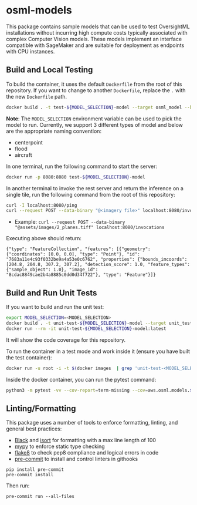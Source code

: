 # osml-models
This package contains sample models that can be used to test OversightML installations without incurring high compute
costs typically associated with complex Computer Vision models. These models implement an interface compatible with
SageMaker and are suitable for deployment as endpoints with CPU instances.

## Build and Local Testing

To build the container, it uses the default `Dockerfile` from the root of this repository. If you want to change to another `Dockerfile`, replace the `.` with the new `Dockerfile` path.
```bash
docker build . -t test-${MODEL_SELECTION}-model --target osml_model --build-arg MODEL_SELECTION=${MODEL_SELECTION}
```

**Note**: The `MODEL_SELECTION` environment variable can be used to pick the model to run. Currently, we support 3 different types of model and below are the appropriate naming convention:

- centerpoint
- flood
- aircraft

In one terminal, run the following command to start the server:
```bash
docker run -p 8080:8080 test-${MODEL_SELECTION}-model
```

In another terminal to invoke the rest server and return the inference on a single tile, run the following command from the root of this repository:

```bash
curl -I localhost:8080/ping
curl --request POST --data-binary "@<imagery file>" localhost:8080/invocations
```
 - Example: `curl --request POST --data-binary "@assets/images/2_planes.tiff" localhost:8080/invocations`

Executing above should return:

```
{"type": "FeatureCollection", "features": [{"geometry": {"coordinates": [0.0, 0.0], "type": "Point"}, "id": "7683a11e4c93f0332be9a4a53e0c6762", "properties": {"bounds_imcoords": [204.8, 204.8, 307.2, 307.2], "detection_score": 1.0, "feature_types": {"sample_object": 1.0}, "image_id": "8cdac8849cae2b4a8885c0dd0d34f722"}, "type": "Feature"}]}
```

## Build and Run Unit Tests

If you want to build and run the unit test:

```bash
export MODEL_SELECTION=<MODEL_SELECTION>
docker build . -t unit-test-${MODEL_SELECTION}-model --target unit_test --build-arg MODEL_SELECTION=${MODEL_SELECTION}
docker run --rm -it unit-test-${MODEL_SELECTION}-model:latest
```

It will show the code coverage for this repository.

To run the container in a test mode and work inside it (ensure you have built the test container):

```bash
docker run -u root -i -t $(docker images  | grep 'unit-test-<MODEL_SELECTION>-model' | awk '{print $3}') /bin/bash
```

Inside the docker container, you can run the pytest command:

```bash
python3 -m pytest -vv --cov-report=term-missing --cov=aws.osml.models.${MODEL_SELECTION} test/aws/osml/models/${MODEL_SELECTION}/
```

## Linting/Formatting

This package uses a number of tools to enforce formatting, linting, and general best practices:
- [Black](https://github.com/ambv/black) and [isort](https://github.com/timothycrosley/isort) for formatting with a max line length of 100
- [mypy](http://mypy-lang.org/) to enforce static type checking
- [flake8](https://pypi.python.org/pypi/flake8) to check pep8 compliance and logical errors in code
- [pre-commit](https://github.com/pre-commit/pre-commit-hooks) to install and control linters in githooks

```
pip install pre-commit
pre-commit install
```

Then run:

```
pre-commit run --all-files
```
